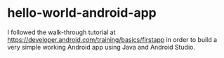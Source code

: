 # hello-world-android-app
I followed the walk-through tutorial at https://developer.android.com/training/basics/firstapp in order to build a very simple working Android app using Java and Android Studio.
